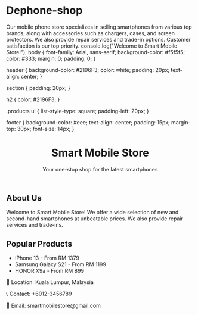 # Dephone-shop
Our mobile phone store specializes in selling smartphones from various top brands, along with accessories such as chargers, cases, and screen protectors. We also provide repair services and trade-in options. Customer satisfaction is our top priority.
console.log("Welcome to Smart Mobile Store!");
body {
  font-family: Arial, sans-serif;
  background-color: #f5f5f5;
  color: #333;
  margin: 0;
  padding: 0;
}

header {
  background-color: #2196F3;
  color: white;
  padding: 20px;
  text-align: center;
}

section {
  padding: 20px;
}

h2 {
  color: #2196F3;
}

.products ul {
  list-style-type: square;
  padding-left: 20px;
}

footer {
  background-color: #eee;
  text-align: center;
  padding: 15px;
  margin-top: 30px;
  font-size: 14px;
}
<!DOCTYPE html>
<html lang="en">
<head>
  <meta charset="UTF-8">
  <title>Smart Mobile Store</title>
  <link rel="stylesheet" href="style.css">
</head>
<body>
  <header>
    <h1>Smart Mobile Store</h1>
    <p>Your one-stop shop for the latest smartphones</p>
  </header>

  <section class="about">
    <h2>About Us</h2>
    <p>Welcome to Smart Mobile Store! We offer a wide selection of new and second-hand smartphones at unbeatable prices. We also provide repair services and trade-ins.</p>
  </section>

  <section class="products">
    <h2>Popular Products</h2>
    <ul>
      <li>iPhone 13 - From RM 1379</li>
      <li>Samsung Galaxy S21 - From RM 1199</li>
      <li>HONOR X9a - From RM 899</li>
    </ul>
  </section>

  <footer>
    <p>📍 Location: Kuala Lumpur, Malaysia</p>
    <p>📞 Contact: +6012-3456789</p>
    <p>📧 Email: smartmobilestore@gmail.com</p>
  </footer>

  <script src="script.js"></script>
</body>
</html>
